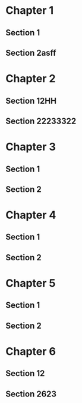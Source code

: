 # Chapter 1

## Section 1

## Section 2asff

# Chapter 2

## Section 12HH

## Section 22233322

# Chapter 3

## Section 1

## Section 2

# Chapter 4

## Section 1

## Section 2

# Chapter 5

## Section 1

## Section 2

# Chapter 6

## Section 12

## Section 2623
